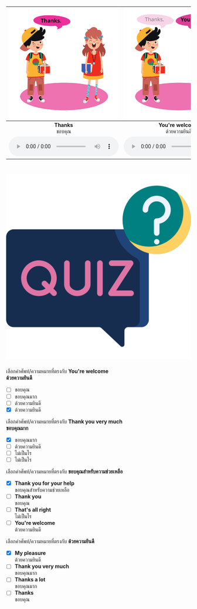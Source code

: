 
<div class="carrousel">


|![](/media/img/thanks/Thanks.svg)|![](/media/img/thanks/You're&#x20;welcome.svg)|![](/media/img/thanks/Thank&#x20;you.svg)|![](/media/img/thanks/That's&#x20;all&#x20;right.svg)|![](/media/img/thanks/Thank&#x20;you&#x20;for&#x20;your&#x20;help.svg)|![](/media/img/thanks/My&#x20;pleasure.svg)|![](/media/img/thanks/Many&#x20;thanks.svg)|![](/media/img/thanks/That's&#x20;OK.svg)|![](/media/img/thanks/Thanks&#x20;a&#x20;lot.svg)|![](/media/img/thanks/With&#x20;pleasure.svg)|![](/media/img/thanks/Thank&#x20;you&#x20;very&#x20;much.svg)|![](/media/img/thanks/Don't&#x20;mention&#x20;it.svg)|
| :----: | :----: | :----: | :----: | :----: | :----: | :----: | :----: | :----: | :----: | :----: | :----: |
|**Thanks**<br>ขอบคุณ|**You're welcome**<br>ด้วยความยินดี|**Thank you**<br>ขอบคุณ|**That's all right**<br>ไม่เป็นไร|**Thank you for your help**<br>ขอบคุณสำหรับความช่วยเหลือ|**My pleasure**<br>ด้วยความยินดี|**Many thanks**<br>ขอบคุณมากๆ|**That's OK**<br>ไม่เป็นไร|**Thanks a lot**<br>ขอบคุณมาก|**With pleasure**<br>ด้วยความยินดี|**Thank you very much**<br>ขอบคุณมาก|**Don't mention it**<br>ไม่เป็นไร|
|![](/media/audio/Thanks.mp3)|![](/media/audio/You're&#x20;welcome.mp3)|![](/media/audio/Thank&#x20;you.mp3)|![](/media/audio/That's&#x20;all&#x20;right.mp3)|![](/media/audio/Thank&#x20;you&#x20;for&#x20;your&#x20;help.mp3)|![](/media/audio/My&#x20;pleasure.mp3)|![](/media/audio/Many&#x20;thanks.mp3)|![](/media/audio/That's&#x20;OK.mp3)|![](/media/audio/Thanks&#x20;a&#x20;lot.mp3)|![](/media/audio/With&#x20;pleasure.mp3)|![](/media/audio/Thank&#x20;you&#x20;very&#x20;much.mp3)|![](/media/audio/Don't&#x20;mention&#x20;it.mp3)|

</div>



# ![icon](/media/icons/quiz.svg) 


 เลือกคำศัพท์/ความหมายที่ตรงกับ ****You're welcome**<br>ด้วยความยินดี**
 - [ ] ขอบคุณ
 - [ ] ขอบคุณมาก
 - [ ] ด้วยความยินดี
 - [x] ด้วยความยินดี

 เลือกคำศัพท์/ความหมายที่ตรงกับ ****Thank you very much**<br>ขอบคุณมาก**
 - [x] ขอบคุณมาก
 - [ ] ด้วยความยินดี
 - [ ] ไม่เป็นไร
 - [ ] ไม่เป็นไร

 เลือกคำศัพท์/ความหมายที่ตรงกับ **ขอบคุณสำหรับความช่วยเหลือ**
 - [x] **Thank you for your help**<br>ขอบคุณสำหรับความช่วยเหลือ
 - [ ] **Thank you**<br>ขอบคุณ
 - [ ] **That's all right**<br>ไม่เป็นไร
 - [ ] **You're welcome**<br>ด้วยความยินดี

 เลือกคำศัพท์/ความหมายที่ตรงกับ **ด้วยความยินดี**
 - [x] **My pleasure**<br>ด้วยความยินดี
 - [ ] **Thank you very much**<br>ขอบคุณมาก
 - [ ] **Thanks a lot**<br>ขอบคุณมาก
 - [ ] **Thanks**<br>ขอบคุณ
